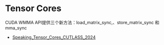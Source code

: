 # Tensor Cores

CUDA WMMA API提供三个新方法：load_matrix_sync,、store_matrix_sync 和mma_sync

- [Speaking_Tensor_Cores_CUTLASS_2024](https://www.kdocs.cn/l/cgfHf4325ATp)
